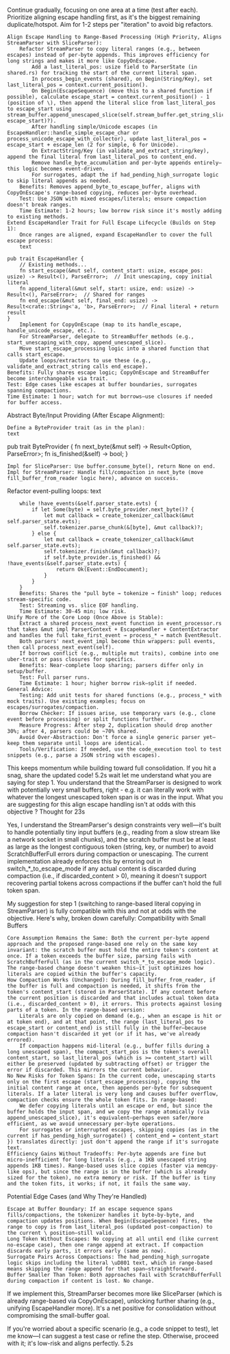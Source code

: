 Continue gradually, focusing on one area at a time (test after each). Prioritize aligning escape handling first, as it's the biggest remaining duplicate/hotspot. Aim for 1-2 steps per "iteration" to avoid big refactors.

    Align Escape Handling to Range-Based Processing (High Priority, Aligns StreamParser with SliceParser):
        Refactor StreamParser to copy literal ranges (e.g., between escapes) instead of per-byte appends. This improves efficiency for long strings and makes it more like CopyOnEscape.
            Add a last_literal_pos: usize field to ParserState (in shared.rs) for tracking the start of the current literal span.
            In process_begin_events (shared), on Begin(String/Key), set last_literal_pos = context.current_position().
            On Begin(EscapeSequence) (move this to a shared function if possible), calculate escape_start = context.current_position() - 1 (position of \), then append the literal slice from last_literal_pos to escape_start using stream_buffer.append_unescaped_slice(self.stream_buffer.get_string_slice(last_literal_pos, escape_start)?).
            After handling simple/Unicode escapes (in EscapeHandler::handle_simple_escape_char or process_unicode_escape_with_collector), update last_literal_pos = escape_start + escape_len (2 for simple, 6 for Unicode).
            On ExtractString/Key (in validate_and_extract_string/key), append the final literal from last_literal_pos to content_end.
            Remove handle_byte_accumulation and per-byte appends entirely—this logic becomes event-driven.
            For surrogates, adapt the if had_pending_high_surrogate logic to skip literal appends as needed.
        Benefits: Removes append_byte_to_escape_buffer, aligns with CopyOnEscape's range-based copying, reduces per-byte overhead.
        Test: Use JSON with mixed escapes/literals; ensure compaction doesn't break ranges.
        Time Estimate: 1-2 hours; low borrow risk since it's mostly adding to existing methods.
    Extend EscapeHandler Trait for Full Escape Lifecycle (Builds on Step 1):
        Once ranges are aligned, expand EscapeHandler to cover the full escape process:
        text

    pub trait EscapeHandler {
        // Existing methods...
        fn start_escape(&mut self, content_start: usize, escape_pos: usize) -> Result<(), ParseError>;  // Init unescaping, copy initial literal
        fn append_literal(&mut self, start: usize, end: usize) -> Result<(), ParseError>;  // Shared for ranges
        fn end_escape(&mut self, final_end: usize) -> Result<crate::String<'a, 'b>, ParseError>;  // Final literal + return result
    }
        Implement for CopyOnEscape (map to its handle_escape, handle_unicode_escape, etc.).
        For StreamParser, delegate to StreamBuffer methods (e.g., start_unescaping_with_copy, append_unescaped_slice).
        Move start_escape_processing logic into a shared function that calls start_escape.
        Update loops/extractors to use these (e.g., validate_and_extract_string calls end_escape).
    Benefits: Fully shares escape logic; CopyOnEscape and StreamBuffer become interchangeable via trait.
    Test: Edge cases like escapes at buffer boundaries, surrogates spanning compactions.
    Time Estimate: 1 hour; watch for mut borrows—use closures if needed for buffer access.

Abstract Byte/Input Providing (After Escape Alignment):

    Define a ByteProvider trait (as in the plan):
    text

pub trait ByteProvider {
    fn next_byte(&mut self) -> Result<Option<u8>, ParseError>;
    fn is_finished(&self) -> bool;
}

    Impl for SliceParser: Use buffer.consume_byte(), return None on end.
    Impl for StreamParser: Handle fill/compaction in next_byte (move fill_buffer_from_reader logic here), advance on success.

Refactor event-pulling loops:
text

        while !have_events(&self.parser_state.evts) {
            if let Some(byte) = self.byte_provider.next_byte()? {
                let mut callback = create_tokenizer_callback(&mut self.parser_state.evts);
                self.tokenizer.parse_chunk(&[byte], &mut callback)?;
            } else {
                let mut callback = create_tokenizer_callback(&mut self.parser_state.evts);
                self.tokenizer.finish(&mut callback)?;
                if self.byte_provider.is_finished() && !have_events(&self.parser_state.evts) {
                    return Ok(Event::EndDocument);
                }
            }
        }
        Benefits: Shares the "pull byte → tokenize → finish" loop; reduces stream-specific code.
        Test: Streaming vs. slice EOF handling.
        Time Estimate: 30-45 min; low risk.
    Unify More of the Core Loop (Once Above is Stable):
        Extract a shared process_next_event function in event_processor.rs that takes &mut impl ParserContext + EscapeHandler + ContentExtractor and handles the full take_first_event → process_* → match EventResult.
        Both parsers' next_event_impl become thin wrappers: pull events, then call process_next_event(self).
        If borrows conflict (e.g., multiple mut traits), combine into one uber-trait or pass closures for specifics.
        Benefits: Near-complete loop sharing; parsers differ only in setup/buffer.
        Test: Full parser runs.
        Time Estimate: 1 hour; higher borrow risk—split if needed.
    General Advice:
        Testing: Add unit tests for shared functions (e.g., process_* with mock traits). Use existing examples; focus on escapes/surrogates/compaction.
        Borrow Checker: If issues arise, use temporary vars (e.g., clone event before processing) or split functions further.
        Measure Progress: After step 2, duplication should drop another 30%; after 4, parsers could be ~70% shared.
        Avoid Over-Abstraction: Don't force a single generic parser yet—keep them separate until loops are identical.
        Tools/Verification: If needed, use the code_execution tool to test snippets (e.g., parse a JSON string with escapes).

This keeps momentum while building toward full consolidation. If you hit a snag, share the updated code!
5.2s
wait let me understand what you are saying for step 1.  You understand that the StreamParser is designed to work with potentially very small buffers, right - e.g. it can literally work with whatever the longest unescaped token span is or was in the input. What you are suggesting for this align escape handling isn't at odds with this objective ? 
Thought for 23s

Yes, I understand the StreamParser's design constraints very well—it's built to handle potentially tiny input buffers (e.g., reading from a slow stream like a network socket in small chunks), and the scratch buffer must be at least as large as the longest contiguous token (string, key, or number) to avoid ScratchBufferFull errors during compaction or unescaping. The current implementation already enforces this by erroring out in switch_*_to_escape_mode if any actual content is discarded during compaction (i.e., if discarded_content > 0), meaning it doesn't support recovering partial tokens across compactions if the buffer can't hold the full token span.

My suggestion for step 1 (switching to range-based literal copying in StreamParser) is fully compatible with this and not at odds with the objective. Here's why, broken down carefully:
Compatibility with Small Buffers

    Core Assumption Remains the Same: Both the current per-byte append approach and the proposed range-based one rely on the same key invariant: the scratch buffer must hold the entire token's content at once. If a token exceeds the buffer size, parsing fails with ScratchBufferFull (as in the current switch_*_to_escape_mode logic). The range-based change doesn't weaken this—it just optimizes how literals are copied within the buffer's capacity.
    How Compaction Works (Unchanged): During fill_buffer_from_reader, if the buffer is full and compaction is needed, it shifts from the token's content_start (stored in ParserState). If any content before the current position is discarded and that includes actual token data (i.e., discarded_content > 0), it errors. This protects against losing parts of a token. In the range-based version:
        Literals are only copied on demand (e.g., when an escape is hit or at token end), and at that point, the range (last_literal_pos to escape_start or content_end) is still fully in the buffer—because compaction hasn't discarded it yet (or if it has, we've already errored).
        If compaction happens mid-literal (e.g., buffer fills during a long unescaped span), the compact_start_pos is the token's overall content_start, so last_literal_pos (which is >= content_start) will either be preserved (updated by subtracting offset) or trigger the error if discarded. This mirrors the current behavior.
    No New Risks for Token Spans: In the current code, unescaping starts only on the first escape (start_escape_processing), copying the initial content range at once, then appends per-byte for subsequent literals. If a later literal is very long and causes buffer overflow, compaction checks ensure the whole token fits. In range-based:
        We defer copying literals until an escape or end, but since the buffer holds the input span, and we copy the range atomically (via append_unescaped_slice), it's equivalent—perhaps even safer/more efficient, as we avoid unnecessary per-byte operations.
        For surrogates or interrupted escapes, skipping copies (as in the current if has_pending_high_surrogate() { content_end = content_start }) translates directly: just don't append the range if it's surrogate text.
    Efficiency Gains Without Tradeoffs: Per-byte appends are fine but micro-inefficient for long literals (e.g., a 1KB unescaped string appends 1KB times). Range-based uses slice copies (faster via memcpy-like ops), but since the range is in the buffer (which is already sized for the token), no extra memory or risk. If the buffer is tiny and the token fits, it works; if not, it fails the same way.

Potential Edge Cases (and Why They're Handled)

    Escape at Buffer Boundary: If an escape sequence spans fills/compactions, the tokenizer handles it byte-by-byte, and compaction updates positions. When Begin(EscapeSequence) fires, the range to copy is from last_literal_pos (updated post-compaction) to the current \ position—still valid.
    Long Token Without Escapes: No copying at all until end (like current no-escape case), then one range append at extract. If compaction discards early parts, it errors early (same as now).
    Surrogate Pairs Across Compactions: The had_pending_high_surrogate logic skips including the literal \uD801 text, which in range-based means skipping the range append for that span—straightforward.
    Buffer Smaller Than Token: Both approaches fail with ScratchBufferFull during compaction if content is lost. No change.

If we implement this, StreamParser becomes more like SliceParser (which is already range-based via CopyOnEscape), unlocking further sharing (e.g., unifying EscapeHandler more). It's a net positive for consolidation without compromising the small-buffer goal.

If you're worried about a specific scenario (e.g., a code snippet to test), let me know—I can suggest a test case or refine the step. Otherwise, proceed with it; it's low-risk and aligns perfectly.
5.2s